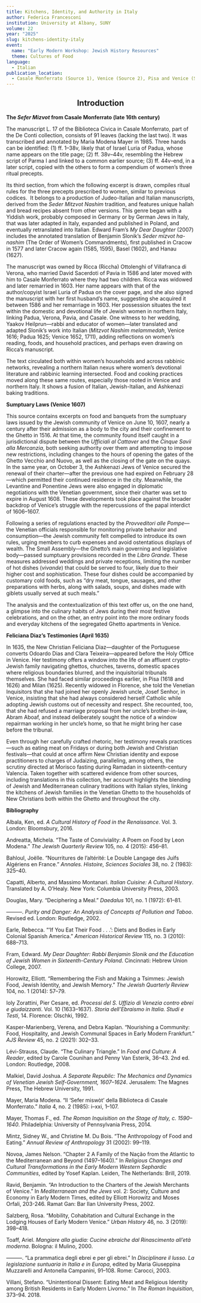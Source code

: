 ```yaml
---
title: Kitchens, Identity, and Authority in Italy
author: Federica Francesconi
institution: University at Albany, SUNY
volume: 22
year: "2025"
slug: kitchens-identity-italy
event:
  name: "Early Modern Workshop: Jewish History Resources"
  theme: Cultures of Food
language:
  - Italian
publication_location:
  - Casale Monferrato (Source 1), Venice (Source 2), Pisa and Venice (Source 3)
---
```

<h2 style="text-align: center">Introduction</h2>

**The _Sefer Mizvot_ from Casale Monferrato (late 16th century)**

The manuscript L. 17 of the Biblioteca Civica in Casale Monferrato, part of the De Conti collection, consists of 91 leaves (lacking the last two). It was transcribed and annotated by Maria Modena Mayer in 1985. Three hands can be identified: (1) ff. 1–38v, likely that of Israel Luria of Padua, whose name appears on the title page; (2) ff. 38v–44v, resembling the Hebrew script of Parma I and linked to a common earlier source; (3) ff. 44v–end, in a later script, copied with the others to form a compendium of women’s three ritual precepts.

Its third section, from which the following excerpt is drawn, compiles ritual rules for the three precepts prescribed to women, similar to previous codices.  It belongs to a production of Judeo-Italian and Italian manuscripts, derived from the _Seder Mitzvot Nashim_ tradition, and features unique hallah and bread recipes absent from other versions. This genre began with a Yiddish work, probably composed in Germany or by German Jews in Italy, that was later adapted in Italy, expanded and published in Poland, and eventually retranslated into Italian. Edward Fram’s _My Dear Daughter_ (2007) includes the annotated translation of Benjamin Slonik’s _Seder mizvot ha-nashim_ (The Order of Women’s Commandments), first published in Cracow in 1577 and later Cracow again (1585, 1595), Basel (1602), and Hanau (1627).  

The manuscript was owned by Ricca (Riccha) Ottolenghi of Villafranca di Verona, who married David Sacerdoti of Pavia in 1586 and later moved with him to Casale Monferrato where they had two children. Ricca was widowed and later remarried in 1603. Her name appears with that of the author/copyist Israel Luria of Padua on the cover page, and she also signed the manuscript with her first husband’s name, suggesting she acquired it between 1586 and her remarriage in 1603. Her possession situates the text within the domestic and devotional life of Jewish women in northern Italy, linking Padua, Verona, Pavia, and Casale. One witness to her wedding, Yaakov Heilprun—rabbi and educator of women—later translated and adapted Slonik’s work into Italian (_Mitzvot Nashim melammedah_, Venice 1616; Padua 1625; Venice 1652, 1711), adding reflections on women’s reading, foods, and household practices, and perhaps even drawing on Ricca’s manuscript. 

The text circulated both within women’s households and across rabbinic networks, revealing a northern Italian nexus where women’s devotional literature and rabbinic learning intersected. Food and cooking practices moved along these same routes, especially those rooted in Venice and northern Italy. It shows a fusion of Italian, Jewish-Italian, and Ashkenazi baking traditions. 

**Sumptuary Laws (Venice 1607)** 

This source contains excerpts on food and banquets from the sumptuary laws issued by the Jewish community of Venice on June 10, 1607, nearly a century after their admission as a body to the city and their confinement to the Ghetto in 1516. At that time, the community found itself caught in a jurisdictional dispute between the _Ufficiali al Cattaver_ and the _Cinque Savii alla Mercanzia_, both seeking authority over them and attempting to impose new restrictions, including changes to the hours of opening the gates of the Ghetto Vecchio and Nuovo, as well as the closing of the gate on the quays. In the same year, on October 3, the Ashkenazi Jews of Venice secured the renewal of their charter—after the previous one had expired on February 28—which permitted their continued residence in the city. Meanwhile, the Levantine and Ponentine Jews were also engaged in diplomatic negotiations with the Venetian government, since their charter was set to expire in August 1608. These developments took place against the broader backdrop of Venice’s struggle with the repercussions of the papal interdict of 1606–1607.

Following a series of regulations enacted by the _Provveditori alle Pompe_—the Venetian officials responsible for monitoring private behavior and consumption—the Jewish community felt compelled to introduce its own rules, urging members to curb expenses and avoid ostentatious displays of wealth. The Small Assembly—the Ghetto’s main governing and legislative body—passed sumptuary provisions recorded in the _Libro Grande_. These measures addressed weddings and private receptions, limiting the number of hot dishes (_vivande_) that could be served to four, likely due to their higher cost and sophistication. These four dishes could be accompanied by customary cold foods, such as “dry meat, tongue, sausages, and other preparations with herbs, along with salads, soups, and dishes made with giblets usually served at such meals.” 

The analysis and the contextualization of this text offer us, on the one hand, a glimpse into the culinary habits of Jews during their most festive celebrations, and on the other, an entry point into the more ordinary foods and everyday kitchens of the segregated Ghetto apartments in Venice.

**Feliciana Diaz’s Testimonies (April 1635)**

In 1635, the New Christian Feliciana Diaz—daughter of the Portuguese converts Odoardo Dias and Clara Teixeira—appeared before the Holy Office in Venice. Her testimony offers a window into the life of an affluent crypto-Jewish family navigating ghettos, churches, taverns, domestic spaces where religious boundaries blurred, and the inquisitorial tribunals themselves. She had faced similar proceedings earlier, in Pisa (1618 and 1626) and Milan (1625). Recently widowed in Florence, she told the Venetian Inquisitors that she had joined her openly Jewish uncle, Josef Senhor, in Venice, insisting that she had always considered herself Catholic while adopting Jewish customs out of necessity and respect. She recounted, too, that she had refused a marriage proposal from her uncle’s brother-in-law, Abram Aboaf, and instead deliberately sought the notice of a window repairman working in her uncle’s home, so that he might bring her case before the tribunal. 

Even through her carefully crafted rhetoric, her testimony reveals practices—such as eating meat on Fridays or during both Jewish and Christian festivals—that could at once affirm New Christian identity and expose practitioners to charges of Judaizing, paralleling, among others, the scrutiny directed at Morisco fasting during Ramadan in sixteenth-century Valencia. Taken together with scattered evidence from other sources, including translations in this collection, her account highlights the blending of Jewish and Mediterranean culinary traditions with Italian styles, linking the kitchens of Jewish families in the Venetian Ghetto to the households of New Christians both within the Ghetto and throughout the city.

**Bibliography**

Albala, Ken, ed. _A Cultural History of Food in the Renaissance_. Vol. 3. London: Bloomsbury, 2016.

Andreatta, Michela. “The Taste of Conviviality: A Poem on Food by Leon Modena.” _The Jewish Quarterly Review_ 105, no. 4 (2015): 456–81.

Bahloul, Joëlle. “Nourritures de l’altérité: Le Double Langage des Juifs Algériens en France.” _Annales. Histoire, Sciences Sociales_ 38, no. 2 (1983): 325–40.

Capatti, Alberto, and Massimo Montanari. _Italian Cuisine: A Cultural History_. Translated by A. O’Healy. New York: Columbia University Press, 2003.

Douglas, Mary. “Deciphering a Meal.” _Daedalus_ 101, no. 1 (1972): 61–81.

———. _Purity and Danger: An Analysis of Concepts of Pollution and Taboo_. Revised ed. London: Routledge, 2002.

Earle, Rebecca. “‘If You Eat Their Food . . .’: Diets and Bodies in Early Colonial Spanish America.” _American Historical Review_ 115, no. 3 (2010): 688–713.

Fram, Edward. _My Dear Daughter: Rabbi Benjamin Slonik and the Education of Jewish Women in Sixteenth-Century Poland_. Cincinnati: Hebrew Union College, 2007.

Horowitz, Elliott. “Remembering the Fish and Making a Tsimmes: Jewish Food, Jewish Identity, and Jewish Memory.” _The Jewish Quarterly Review_ 104, no. 1 (2014): 57–79.

Ioly Zorattini, Pier Cesare, ed. _Processi del S. Uffizio di Venezia contro ebrei e giudaizzanti_. Vol. 10 (1633–1637). _Storia dell’Ebraismo in Italia. Studi e Testi_, 14. Florence: Olschki, 1992.

Kasper-Marienberg, Verena, and Debra Kaplan. “Nourishing a Community: Food, Hospitality, and Jewish Communal Spaces in Early Modern Frankfurt.” _AJS Review_ 45, no. 2 (2021): 302–33. 

Lévi-Strauss, Claude. “The Culinary Triangle.” In _Food and Culture: A Reader_, edited by Carole Counihan and Penny Van Esterik, 36–43. 2nd ed. London: Routledge, 2008.

Malkiel, David Joshua. _A Separate Republic: The Mechanics and Dynamics of Venetian Jewish Self-Government, 1607–1624_. Jerusalem: The Magnes Press, The Hebrew University, 1991.

Mayer, Maria Modena. “Il ‘Sefer miswòt’ della Biblioteca di Casale Monferrato.” _Italia_ 4, no. 2 (1985): i–xxi, 1–107.

Mayer, Thomas F., ed. _The Roman Inquisition on the Stage of Italy, c. 1590–1640_. Philadelphia: University of Pennsylvania Press, 2014.

Mintz, Sidney W., and Christine M. Du Bois. “The Anthropology of Food and Eating.” _Annual Review of Anthropology_ 31 (2002): 99–119.

Novoa, James Nelson. “Chapter 2 A Family of the Nação from the Atlantic to the Mediterranean and Beyond (1497–1640).” In _Religious Changes and Cultural Transformations in the Early Modern Western Sephardic Communities_, edited by Yosef Kaplan. Leiden, The Netherlands: Brill, 2019.

Ravid, Benjamin. “An Introduction to the Charters of the Jewish Merchants of Venice.” In _Mediterranean and the Jews_ vol. 2: Society, Culture and Economy in Early Modern Times, edited by Elliott Horowitz and Moses Orfali, 203-246. Ramat Gan: Bar Ilan University Press, 2002.

Salzberg, Rosa. “Mobility, Cohabitation and Cultural Exchange in the Lodging Houses of Early Modern Venice.” _Urban History_ 46, no. 3 (2019): 398–418.

Toaff, Ariel. _Mangiare alla giudia: Cucine ebraiche dal Rinascimento all’età moderna_. Bologna: il Mulino, 2000.

———. “La prammatica degli ebrei e per gli ebrei.” In _Disciplinare il lusso. La legislazione suntuaria in Italia e in Europa_, edited by Maria Giuseppina Muzzarelli and Antonella Campanini, 91–108. Rome: Carocci, 2003.

Villani, Stefano. “Unintentional Dissent: Eating Meat and Religious Identity among British Residents in Early Modern Livorno.” In _The Roman Inquisition_, 373–94. 2018.